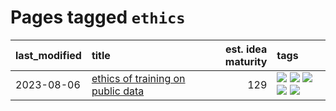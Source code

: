# Pages tagged `ethics`

|last_modified|title|est. idea maturity|tags
|:---|:---|---:|:---|
|2023-08-06|[ethics of training on public data](../ethics_of_public_data.md)|129|[![](https://img.shields.io/badge/tag-ai_ethics-a777bf)](../tags/ai_ethics.md) [![](https://img.shields.io/badge/tag-ethics-f59257)](../tags/ethics.md) [![](https://img.shields.io/badge/tag-fair_use-467a7)](../tags/fair_use.md) [![](https://img.shields.io/badge/tag-philosophy-b25b5)](../tags/philosophy.md) [![](https://img.shields.io/badge/tag-remix_culture-bbc42)](../tags/remix_culture.md)|